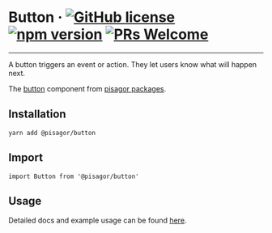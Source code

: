 # Button &middot; [![GitHub license](https://img.shields.io/badge/license-MIT-blue.svg)](https://github.com/facebook/react/blob/master/LICENSE) [![npm version](https://img.shields.io/npm/v/react.svg?style=flat)](https://www.npmjs.com/package/react) [![PRs Welcome](https://img.shields.io/badge/PRs-welcome-brightgreen.svg)](https://reactjs.org/docs/how-to-contribute.html#your-first-pull-request)

---

A button triggers an event or action. They let users know what will happen next.

The [button](https://pisagor.com/components/button) component from [pisagor packages](https://pisagor.com).

## Installation

    yarn add @pisagor/button

## Import
  
    import Button from '@pisagor/button'
  

## Usage

Detailed docs and example usage can be found [here](https://pisagor.com/components/button).
